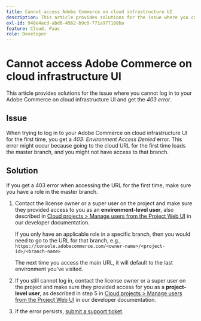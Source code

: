 ```yaml
---
title: Cannot access Adobe Commerce on cloud infrastructure UI
description: This article provides solutions for the issue where you cannot log in to your Adobe Commerce on cloud infrastructure UI and get the "403 error".
exl-id: 948e4acd-abd6-4562-b9c0-771a977188ba
feature: Cloud, Paas
role: Developer
---
```

# Cannot access Adobe Commerce on cloud infrastructure UI

This article provides solutions for the issue where you cannot log in to your Adobe Commerce on cloud infrastructure UI and get the *403 error*.

## Issue

When trying to log in to your Adobe Commerce on cloud infrastructure UI for the first time, you get a *403: Environment Access Denied* error. This error might occur because going to the cloud URL for the first time loads the master branch, and you might not have access to that branch.

## Solution

If you get a 403 error when accessing the URL for the first time, make sure you have a role in the master branch.

1. Сontact the license owner or a super user on the project and make sure they provided access to you as an **environment-level user**, also described in [Cloud projects > Manage users from the Project Web UI](https://devdocs.magento.com/cloud/project/user-admin.html#cloud-user-webinterface) in our developer documentation.

    If you only have an applicable role in a specific branch, then you would need to go to the URL for that branch, e.g., 
    `https://console.adobecommerce.com/<owner-name>/<project-id>/<branch-name>`

    The next time you access the main URL, it will default to the last environment you've visited.

1. If you still cannot log in, сontact the license owner or a super user on the project and make sure they provided access for you as a **project-level user**, as described in step 5 in [Cloud projects > Manage users from the Project Web UI](https://devdocs.magento.com/cloud/project/user-admin.html#cloud-user-webinterface) in our developer documentation.
1. If the error persists, [submit a support ticket](/help/help-center-guide/help-center/magento-help-center-user-guide.md#submit-ticket).
